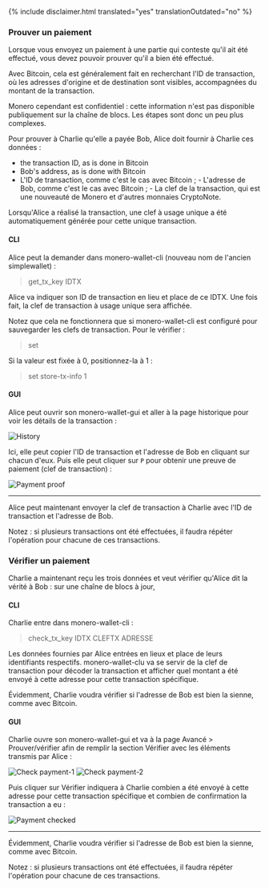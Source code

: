 {% include disclaimer.html translated="yes" translationOutdated="no" %}

### Prouver un paiement

Lorsque vous envoyez un paiement à une partie qui conteste qu'il ait été
effectué, vous devez pouvoir prouver qu'il a bien été effectué.

Avec Bitcoin, cela est généralement fait en recherchant l'ID de transaction,
où les adresses d'origine et de destination sont visibles, accompagnées du
montant de la transaction.

Monero cependant est confidentiel : cette information n'est pas disponible
publiquement sur la chaîne de blocs. Les étapes sont donc un peu plus
complexes.

Pour prouver à Charlie qu'elle a payée Bob, Alice doit fournir à Charlie ces
données :

- the transaction ID, as is done in Bitcoin
- Bob's address, as is done with Bitcoin
- L'ID de transaction, comme c'est le cas avec Bitcoin ; - L'adresse de Bob,
  comme c'est le cas avec Bitcoin ; - La clef de la transaction, qui est une
  nouveauté de Monero et d'autres monnaies CryptoNote.

Lorsqu'Alice a réalisé la transaction, une clef à usage unique a été
automatiquement générée pour cette unique transaction.

#### CLI

Alice peut la demander dans monero-wallet-cli (nouveau nom de l'ancien
simplewallet) :

> get_tx_key IDTX

Alice va indiquer son ID de transaction en lieu et place de ce IDTX. Une
fois fait, la clef de transaction à usage unique sera affichée.

Notez que cela ne fonctionnera que si monero-wallet-cli est configuré pour
sauvegarder les clefs de transaction. Pour le vérifier :

> set

Si la valeur est fixée à 0, positionnez-la à 1 :

> set store-tx-info 1

#### GUI

Alice peut ouvrir son monero-wallet-gui et aller à la page historique pour
voir les détails de la transaction :

![History](/img/resources/user-guides/en/prove-payment/history.avif)

Ici, elle peut copier l'ID de transaction et l'adresse de Bob en cliquant
sur chacun d'eux.  Puis elle peut cliquer sur `P` pour obtenir une preuve de
paiement (clef de transaction) :

![Payment
proof](/img/resources/user-guides/en/prove-payment/payment-proof.png)


---

Alice peut maintenant envoyer la clef de transaction à Charlie avec l'ID de
transaction et l'adresse de Bob.

Notez : si plusieurs transactions ont été effectuées, il faudra répéter
l'opération pour chacune de ces transactions.

### Vérifier un paiement

Charlie a maintenant reçu les trois données et veut vérifier qu'Alice dit la
vérité à Bob : sur une chaîne de blocs à jour,

#### CLI

Charlie entre dans monero-wallet-cli :

> check_tx_key IDTX CLEFTX ADRESSE

Les données fournies par Alice entrées en lieux et place de leurs
identifiants respectifs. monero-wallet-clu va se servir de la clef de
transaction pour décoder la transaction et afficher quel montant a été
envoyé à cette adresse pour cette transaction spécifique.

Évidemment, Charlie voudra vérifier si l'adresse de Bob est bien la sienne,
comme avec Bitcoin.

#### GUI

Charlie ouvre son monero-wallet-gui et va à la page Avancé > Prouver/vérifier afin de remplir la section Vérifier avec les éléments transmis par Alice :

![Check
payment-1](/img/resources/user-guides/en/prove-payment/check-payment-1.avif)
![Check
payment-2](/img/resources/user-guides/en/prove-payment/check-payment-2.avif)

Puis cliquer sur Vérifier indiquera à Charlie combien a été envoyé à cette
adresse pour cette transaction spécifique et combien de confirmation la
transaction a eu :

![Payment
checked](/img/resources/user-guides/en/prove-payment/payment-checked.png)


---

Évidemment, Charlie voudra vérifier si l'adresse de Bob est bien la sienne,
comme avec Bitcoin.

Notez : si plusieurs transactions ont été effectuées, il faudra répéter
l'opération pour chacune de ces transactions.
